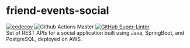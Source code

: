 # friend-events-social
[![codecov](https://codecov.io/gh/MicheleVerriello/friend-events-social/branch/master/graph/badge.svg?token=2ZODER9AXQ)](https://codecov.io/gh/MicheleVerriello/friend-events-social) ![Github Actions Master](https://github.com/MicheleVerriello/friend-events-social/actions/workflows/tests-pipeline.yml/badge.svg) [![GitHub Super-Linter](https://github.com/MicheleVerriello/friend-events-social/actions/workflows/lint.yml/badge.svg)](https://github.com/marketplace/actions/super-linter)
<br>
Set of REST APIs for a social application built using Java, SpringBoot, and PostgreSQL, deployed on AWS.
